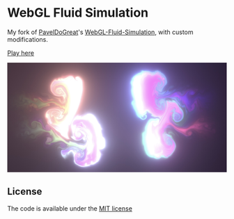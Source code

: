 # WebGL Fluid Simulation

My fork of [PavelDoGreat](https://github.com/PavelDoGreat)'s [WebGL-Fluid-Simulation](https://github.com/PavelDoGreat/WebGL-Fluid-Simulation), with custom modifications.

[Play here](https://4751.github.io/fluid/)

<img src="/screenshot.jpg?raw=true" width="880">

## License

The code is available under the [MIT license](LICENSE)
